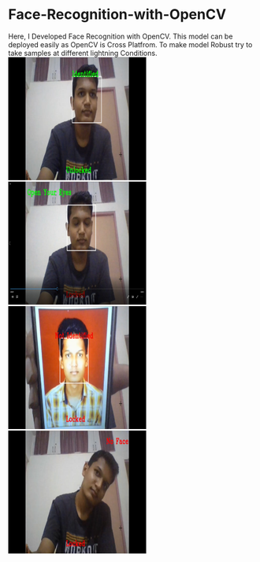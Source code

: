 # Face-Recognition-with-OpenCV
Here, I Developed Face Recognition with OpenCV. This model can be deployed easily as OpenCV is Cross Platfrom.
To make model Robust try to take samples at different lightning Conditions.                                                                                                                                  
       <img src = "https://github.com/nileshchilka1/Face-Recognition-with-OpenCV/blob/master/Screenshot%20(1).png"
         alt = "HTML Tutorial" height = "250" width = "280" />
<img src = "https://github.com/nileshchilka1/Face-Recognition-with-OpenCV/blob/master/Screenshot%20(2).png"
         alt = "HTML Tutorial" height = "250" width = "280" />                                                                                                                           
         <img src = "https://github.com/nileshchilka1/Face-Recognition-with-OpenCV/blob/master/Screenshot%20(3).png"
         alt = "HTML Tutorial" height = "250" width = "280" />
         <img src = "https://github.com/nileshchilka1/Face-Recognition-with-OpenCV/blob/master/Screenshot%20(4).png"
         alt = "HTML Tutorial" height = "250" width = "280" />
